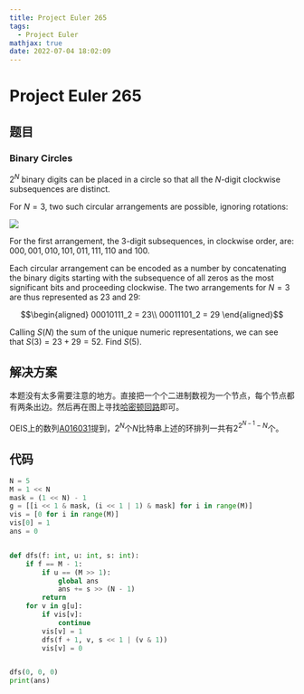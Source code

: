 ```yaml
---
title: Project Euler 265
tags:
  - Project Euler
mathjax: true
date: 2022-07-04 18:02:09
---
```


<escape><!-- more --></escape>

# Project Euler 265

## 题目

### Binary Circles

$2^N$ binary digits can be placed in a circle so that all the $N$-digit clockwise subsequences are distinct.

For $N=3$, two such circular arrangements are possible, ignoring rotations:

![](../images/p265_BinaryCircles.gif)

For the first arrangement, the $3$-digit subsequences, in clockwise order, are: $000, 001, 010, 101, 011, 111, 110$ and $100$.

Each circular arrangement can be encoded as a number by concatenating the binary digits starting with the subsequence of all zeros as the most significant bits and proceeding clockwise. The two arrangements for $N=3$ are thus represented as $23$ and $29$:

$$\begin{aligned}
00010111_2 = 23\\
00011101_2 = 29
\end{aligned}$$

Calling $S(N)$ the sum of the unique numeric representations, we can see that $S(3) = 23 + 29 = 52$.
Find $S(5)$.

## 解决方案

本题没有太多需要注意的地方。直接把一个个二进制数视为一个节点，每个节点都有两条出边。然后再在图上寻找[哈密顿回路](https://en.wikipedia.org/wiki/Hamiltonian_path)即可。

OEIS上的数列[A016031](https://oeis.org/A016031)提到，$2^N$个$N$比特串上述的环排列一共有$2^{2^{N-1}-N}$个。

## 代码

```py
N = 5
M = 1 << N
mask = (1 << N) - 1
g = [[i << 1 & mask, (i << 1 | 1) & mask] for i in range(M)]
vis = [0 for i in range(M)]
vis[0] = 1
ans = 0


def dfs(f: int, u: int, s: int):
    if f == M - 1:
        if u == (M >> 1):
            global ans
            ans += s >> (N - 1)
        return
    for v in g[u]:
        if vis[v]:
            continue
        vis[v] = 1
        dfs(f + 1, v, s << 1 | (v & 1))
        vis[v] = 0


dfs(0, 0, 0)
print(ans)

```
